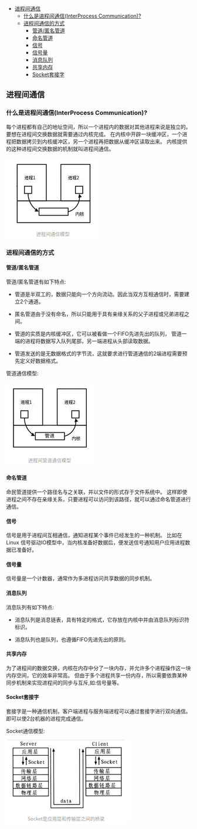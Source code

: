 <!-- TOC -->

  * [进程间通信](#进程间通信)
     * [什么是进程间通信(InterProcess Communication)?](#什么是进程间通信interprocess-communication)
     * [进程间通信的方式](#进程间通信的方式)
        * [管道/匿名管道](#管道匿名管道)
        * [命名管道](#命名管道)
        * [信号](#信号)
        * [信号量](#信号量)
        * [消息队列](#消息队列)
        * [共享内存](#共享内存)
        * [Socket套接字](#socket套接字)

<!-- /TOC -->

## 进程间通信

### 什么是进程间通信(InterProcess Communication)?
每个进程都有自己的地址空间，所以一个进程内的数据对其他进程来说是独立的。
要想在进程间交换数据就需要通过内核完成。
在内核中开辟一块缓冲区，一个进程把数据拷贝到内核缓冲区，另一个进程再把数据从缓冲区读取出来。
内核提供的这种进程间交换数据的机制就叫进程间通信。

![进程间通信模型](../../img/linux/进程间通信模型.png)


### 进程间通信的方式

#### 管道/匿名管道
管道/匿名管道有如下特点:

- 管道是半双工的，数据只能向一个方向流动。因此当双方互相通信时，需要建立2个通道。

- 匿名管道由于没有命名，所以只能用于具有亲缘关系的父子进程或兄弟进程之间。

- 管道的实质是内核缓冲区，它可以被看做一个FIFO先进先出的队列，
管道一端的进程将数据写入队列尾部，另一端进程从头部读取数据。

- 管道发送的是无数据格式的字节流，这就要求进行管道通信的2端进程需要预先定义好数据格式。

管道通信模型:

![进程间管道通信模型](../../img/linux/进程间管道通信模型.png)

#### 命名管道
命民管道提供一个路径名与之关联，并以文件的形式存于文件系统中。
这样即使进程之间不存在亲缘关系，只要进程可以访问到该路径，就可以通过命名管道进行通信。

#### 信号
信号是用于进程间互相通信，通知进程某个事件已经发生的一种机制。
比如在Linux 信号驱动IO模型中，当内核准备好数据后，便发送信号通知用户应用进程数据已准备好。

#### 信号量
信号量是一个计数器，通常作为多进程访问共享数据的同步机制。

#### 消息队列
消息队列有如下特点:

- 消息队列是消息链表，具有特定的格式，它存放在内核中并由消息队列标识符标识。

- 消息队列也是队列，也遵循FIFO先进先出的原则。

#### 共享内存
为了进程间的数据交换，内核在内存中分了一块内存，并允许多个进程操作这一块内存空间，它的效率非常高。
但由于多个进程共享一份内存，所以需要依靠某种同步机制来实现进程间的同步与互斥,如:信号量等。

#### Socket套接字
套接字是一种通信机制，客户端进程与服务端进程可以通过套接字进行双向通信。
即可以使2台机器的进程完成通信。

Socket通信模型:

![进程间Socket通信](../../img/linux/进程间Socket通信.png)